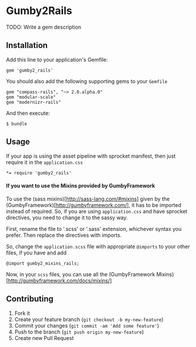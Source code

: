 # Gumby2Rails

TODO: Write a gem description

## Installation

Add this line to your application's Gemfile:

    gem 'gumby2_rails'

You should also add the following supporting gems to your `Gemfile`

    gem "compass-rails", "~> 2.0.alpha.0"
    gem "modular-scale"
    gem "modernizr-rails"


And then execute:

    $ bundle

## Usage

If your app is using the asset pipeline with sprocket manifest, then just require it in the `application.css`

    *= require 'gumby2_rails'

#### If you want to use the Mixins provided by GumbyFramework

To use the (sass mixins)[http://sass-lang.com/#mixins] given by the (GumbyFramework)[http://gumbyframework.com/], it has to be imported instead of required.
So, if you are using `application.css` and have sprocket directives, you need to change it to the sassy way.

First, rename the file to '.scss' or '.sass' extension, whichever syntax you prefer.
Then replace the directives with imports.

So, change the `application.scss` file with appropriate `@imports` to your other files, if you have and add
    
    @import gumby2_mixins_rails;

Now, in your `scss` files, you can use all the (GumbyFramework Mixins)[http://gumbyframework.com/docs/mixins/]

## Contributing

1. Fork it
2. Create your feature branch (`git checkout -b my-new-feature`)
3. Commit your changes (`git commit -am 'Add some feature'`)
4. Push to the branch (`git push origin my-new-feature`)
5. Create new Pull Request
